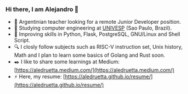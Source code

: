 ### Hi there, I am Alejandro 👋

<!--
**aledruetta/aledruetta** is a ✨ _special_ ✨ repository because its `README.md` (this file) appears on your GitHub profile.

Here are some ideas to get you started:

- 🔭 I’m currently working on ...
- 🌱 I’m currently learning ...
- 👯 I’m looking to collaborate on ...
- 🤔 I’m looking for help with ...
- 💬 Ask me about ...
- 📫 How to reach me: ...
- 😄 Pronouns: ...
- ⚡ Fun fact: ...
-->

- 🔭 Argentinian teacher looking for a remote Junior Developer position.
- 🌱 Studying computer engineering at [UNIVESP](https://univesp.br/cursos/engenharia-de-computacao) (Sao Paulo, Brazil).
- :muscle: Improving skills in Python, Flask, PostgreSQL, GNU/Linux and Shell Script.
- :mag: I closly follow subjects such as RISC-V instruction set, Unix history, Math and I plan to learn some basics of Golang and Rust soon.
- :black_nib: I like to share some learnings at Medium: [https://aledruetta.medium.com/](https://aledruetta.medium.com/)
- ⚡ Here, my resume: [https://aledruetta.github.io/resume/](https://aledruetta.github.io/resume/)
